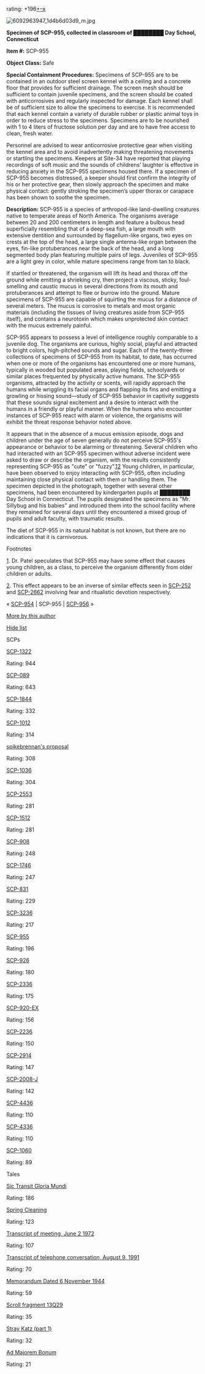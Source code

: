 rating: +196[+](javascript:; "I like it")[–](javascript:; "I don't like it")[x](javascript:; "Cancel my vote")

![6092963947_1d4b6d03d9_m.jpg](https://live.staticflickr.com/6205/6092963947_1d4b6d03d9_m.jpg)

**Specimen of SCP-955, collected in classroom of ████████ Day School, Connecticut**

**Item #:** SCP-955

**Object Class:** Safe

**Special Containment Procedures:** Specimens of SCP-955 are to be contained in an outdoor steel screen kennel with a ceiling and a concrete floor that provides for sufficient drainage. The screen mesh should be sufficient to contain juvenile specimens, and the screen should be coated with anticorrosives and regularly inspected for damage. Each kennel shall be of sufficient size to allow the specimens to exercise. It is recommended that each kennel contain a variety of durable rubber or plastic animal toys in order to reduce stress to the specimens. Specimens are to be nourished with 1 to 4 liters of fructose solution per day and are to have free access to clean, fresh water.

Personnel are advised to wear anticorrosive protective gear when visiting the kennel area and to avoid inadvertently making threatening movements or startling the specimens. Keepers at Site-34 have reported that playing recordings of soft music and the sounds of childrens’ laughter is effective in reducing anxiety in the SCP-955 specimens housed there. If a specimen of SCP-955 becomes distressed, a keeper should first confirm the integrity of his or her protective gear, then slowly approach the specimen and make physical contact: gently stroking the specimen’s upper thorax or carapace has been shown to soothe the specimen.

**Description:** SCP-955 is a species of arthropod-like land-dwelling creatures native to temperate areas of North America. The organisms average between 20 and 200 centimeters in length and feature a bulbous head superficially resembling that of a deep-sea fish, a large mouth with extensive dentition and surrounded by flagellum-like organs, two eyes on crests at the top of the head, a large single antenna-like organ between the eyes, fin-like protuberances near the back of the head, and a long segmented body plan featuring multiple pairs of legs. Juveniles of SCP-955 are a light grey in color, while mature specimens range from tan to black.

If startled or threatened, the organism will lift its head and thorax off the ground while emitting a shrieking cry, then project a viscous, sticky, foul-smelling and caustic mucus in several directions from its mouth and protuberances and attempt to flee or burrow into the ground. Mature specimens of SCP-955 are capable of squirting the mucus for a distance of several meters. The mucus is corrosive to metals and most organic materials (including the tissues of living creatures aside from SCP-955 itself), and contains a neurotoxin which makes unprotected skin contact with the mucus extremely painful.

SCP-955 appears to possess a level of intelligence roughly comparable to a juvenile dog. The organisms are curious, highly social, playful and attracted to bright colors, high-pitched sounds and sugar. Each of the twenty-three collections of specimens of SCP-955 from its habitat, to date, has occurred when one or more of the organisms has encountered one or more humans, typically in wooded but populated areas, playing fields, schoolyards or similar places frequented by physically active humans. The SCP-955 organisms, attracted by the activity or scents, will rapidly approach the humans while wriggling its facial organs and flapping its fins and emitting a growling or hissing sound—study of SCP-955 behavior in captivity suggests that these sounds signal excitement and a desire to interact with the humans in a friendly or playful manner. When the humans who encounter instances of SCP-955 react with alarm or violence, the organisms will exhibit the threat response behavior noted above.

It appears that in the absence of a mucus emission episode, dogs and children under the age of seven generally do not perceive SCP-955's appearance or behavior to be alarming or threatening. Several children who had interacted with an SCP-955 specimen without adverse incident were asked to draw or describe the organism, with the results consistently representing SCP-955 as "cute" or "fuzzy".[1](javascript:;)[2](javascript:;) Young children, in particular, have been observed to enjoy interacting with SCP-955, often including maintaining close physical contact with them or handling them. The specimen depicted in the photograph, together with several other specimens, had been encountered by kindergarten pupils at ████████ Day School in Connecticut. The pupils designated the specimens as "Mr. Sillybug and his babies" and introduced them into the school facility where they remained for several days until they encountered a mixed group of pupils and adult faculty, with traumatic results.

The diet of SCP-955 in its natural habitat is not known, but there are no indications that it is carnivorous.

Footnotes

[1](javascript:;). Dr. Patel speculates that SCP-955 may have some effect that causes young children, as a class, to perceive the organism differently from older children or adults.

[2](javascript:;). This effect appears to be an inverse of similar effects seen in [SCP-252](/scp-252) and [SCP-2662](/scp-2662) involving fear and ritualistic devotion respectively.

« [SCP-954](/scp-954) | SCP-955 | [SCP-956](/scp-956) »

[More by this author](javascript:;)

[Hide list](javascript:;)

SCPs

[SCP-1322](/scp-1322)

Rating: 944

[SCP-089](/scp-089)

Rating: 643

[SCP-1844](/scp-1844)

Rating: 332

[SCP-1012](/scp-1012)

Rating: 314

[spikebrennan's proposal](/spikebrennan-s-proposal)

Rating: 308

[SCP-1036](/scp-1036)

Rating: 304

[SCP-2553](/scp-2553)

Rating: 281

[SCP-1512](/scp-1512)

Rating: 281

[SCP-908](/scp-908)

Rating: 248

[SCP-1746](/scp-1746)

Rating: 247

[SCP-831](/scp-831)

Rating: 229

[SCP-3236](/scp-3236)

Rating: 217

[SCP-955](/scp-955)

Rating: 196

[SCP-926](/scp-926)

Rating: 180

[SCP-2336](/scp-2336)

Rating: 175

[SCP-920-EX](/scp-920-ex)

Rating: 156

[SCP-2236](/scp-2236)

Rating: 150

[SCP-2914](/scp-2914)

Rating: 147

[SCP-2008-J](/scp-2008-j)

Rating: 142

[SCP-4436](/scp-4436)

Rating: 110

[SCP-4336](/scp-4336)

Rating: 110

[SCP-1060](/scp-1060)

Rating: 89

Tales

[Sic Transit Gloria Mundi](/sic-transit-gloria-mundi)

Rating: 186

[Spring Cleaning](/spring-cleaning)

Rating: 123

[Transcript of meeting, June 2 1972](/transcript-of-meeting-june-2-1972)

Rating: 107

[Transcript of telephone conversation, August 9, 1991](/transcript-of-telephone-conversation-august-9-1991)

Rating: 70

[Memorandum Dated 6 November 1944](/memorandum-dated-6-november-1944)

Rating: 59

[Scroll fragment 13Q29](/scroll-fragment-13q29)

Rating: 35

[Stray Katz (part 1)](/stray-katz)

Rating: 32

[Ad Majorem Bonum](/ad-majorem-bonum)

Rating: 21